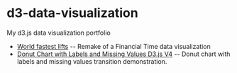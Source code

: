 # d3-data-visualization
My d3.js data visualization portfolio 

* [World fastest lifts](https://bl.ocks.org/Zhenmao/34ac7f6c3056f3818330417fb9c450e0) -- Remake of a Financial Time data visualization
* [Donut Chart with Labels and Missing Values D3.js V4](https://bl.ocks.org/Zhenmao/4a96cc5b296d9cfea270e5f20c60b222) -- Donut chart with labels and missing values transition demonstration.
